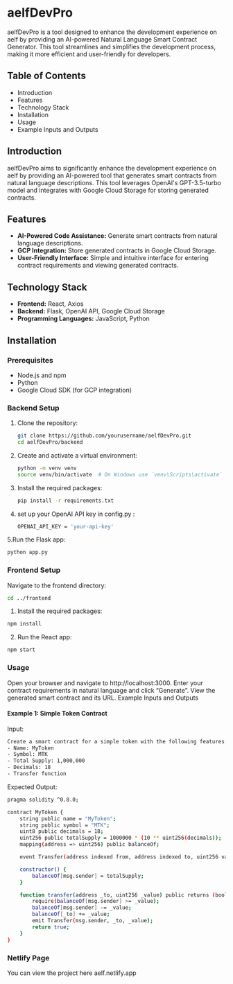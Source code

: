 # aelfDevPro

aelfDevPro is a tool designed to enhance the development experience on aelf by providing an AI-powered Natural Language Smart Contract Generator. This tool streamlines and simplifies the development process, making it more efficient and user-friendly for developers.

## Table of Contents

- Introduction
- Features
- Technology Stack
- Installation
- Usage
- Example Inputs and Outputs

## Introduction

aelfDevPro aims to significantly enhance the development experience on aelf by providing an AI-powered tool that generates smart contracts from natural language descriptions. This tool leverages OpenAI's GPT-3.5-turbo model and integrates with Google Cloud Storage for storing generated contracts.

## Features

- **AI-Powered Code Assistance:** Generate smart contracts from natural language descriptions.
- **GCP Integration:** Store generated contracts in Google Cloud Storage.
- **User-Friendly Interface:** Simple and intuitive interface for entering contract requirements and viewing generated contracts.

## Technology Stack

- **Frontend:** React, Axios
- **Backend:** Flask, OpenAI API, Google Cloud Storage
- **Programming Languages:** JavaScript, Python

## Installation

### Prerequisites

- Node.js and npm
- Python
- Google Cloud SDK (for GCP integration)

### Backend Setup

1. Clone the repository:
   ```bash
   git clone https://github.com/yourusername/aelfDevPro.git
   cd aelfDevPro/backend 

2. Create and activate a virtual environment:
   ```bash
   python -m venv venv
   source venv/bin/activate  # On Windows use `venv\Scripts\activate`

3. Install the required packages:
   ```bash
   pip install -r requirements.txt
   
4. set up your OpenAI API key in config.py :
   ```bash
   OPENAI_API_KEY = 'your-api-key'

5.Run the Flask app:
```bash
python app.py
```


### Frontend Setup
Navigate to the frontend directory:
```bash
cd ../frontend
```

1. Install the required packages:
```bash
npm install
```

2. Run the React app:
```bash
npm start
```

### Usage

Open your browser and navigate to http://localhost:3000.
Enter your contract requirements in natural language and click “Generate”.
View the generated smart contract and its URL.
Example Inputs and Outputs

#### Example 1: Simple Token Contract
Input:
```bash
Create a smart contract for a simple token with the following features:
- Name: MyToken
- Symbol: MTK
- Total Supply: 1,000,000
- Decimals: 18
- Transfer function
```
Expected Output:
```bash
pragma solidity ^0.8.0;

contract MyToken {
    string public name = "MyToken";
    string public symbol = "MTK";
    uint8 public decimals = 18;
    uint256 public totalSupply = 1000000 * (10 ** uint256(decimals));
    mapping(address => uint256) public balanceOf;

    event Transfer(address indexed from, address indexed to, uint256 value);

    constructor() {
        balanceOf[msg.sender] = totalSupply;
    }

    function transfer(address _to, uint256 _value) public returns (bool success) {
        require(balanceOf[msg.sender] >= _value);
        balanceOf[msg.sender] -= _value;
        balanceOf[_to] += _value;
        emit Transfer(msg.sender, _to, _value);
        return true;
    }
}
```

### Netlify Page
You can view the project here aelf.netlify.app
   
